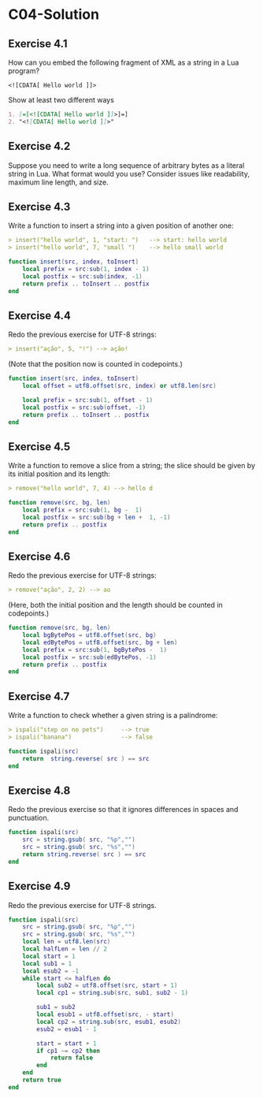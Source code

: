 # C04-Solution #

## Exercise 4.1 ##

How can you embed the following fragment of XML as a string in a Lua program?

``<![CDATA[ Hello world ]]>``

Show at least two different ways

```markdown
1. [=[<![CDATA[ Hello world ]]>]=]
2. "<![CDATA[ Hello world ]]>"
```

## Exercise 4.2 ##

Suppose you need to write a long sequence of arbitrary bytes as a literal string in Lua. What format would you use? Consider issues like readability, maximum line length, and size.

## Exercise 4.3 ##

Write a function to insert a string into a given position of another one:

```markdown
> insert("hello world", 1, "start: ")   --> start: hello world
> insert("hello world", 7, "small ")    --> hello small world
```

```lua
function insert(src, index, toInsert)
	local prefix = src:sub(1, index - 1)
	local postfix = src:sub(index, -1)
	return prefix .. toInsert .. postfix
end
```

## Exercise 4.4 ##

Redo the previous exercise for UTF-8 strings:

```markdown
> insert("ação", 5, "!") --> ação!
```

(Note that the position now is counted in codepoints.)

```lua
function insert(src, index, toInsert)
	local offset = utf8.offset(src, index) or utf8.len(src)

	local prefix = src:sub(1, offset - 1)
	local postfix = src:sub(offset, -1)
	return prefix .. toInsert .. postfix
end
```

## Exercise 4.5 ##

Write a function to remove a slice from a string; the slice should be given by its initial position and its length:

```markdown
> remove("hello world", 7, 4) --> hello d
```

```lua
function remove(src, bg, len)
	local prefix = src:sub(1, bg -  1)
	local postfix = src:sub(bg + len +  1, -1)
	return prefix .. postfix
end
```

## Exercise 4.6 ##

Redo the previous exercise for UTF-8 strings:

```markdown
> remove("ação", 2, 2) --> ao
```

(Here, both the initial position and the length should be counted in codepoints.)

```lua
function remove(src, bg, len)
	local bgBytePos = utf8.offset(src, bg)
	local edBytePos = utf8.offset(src, bg + len)
	local prefix = src:sub(1, bgBytePos -  1)
	local postfix = src:sub(edBytePos, -1)
	return prefix .. postfix
end
```

## Exercise 4.7 ##

Write a function to check whether a given string is a palindrome:

```markdown
> ispali("step on no pets")     --> true
> ispali("banana")              --> false
```

```lua
function ispali(src)
	return  string.reverse( src ) == src
end
```

## Exercise 4.8 ##

Redo the previous exercise so that it ignores differences in spaces and punctuation.

```lua
function ispali(src)
    src = string.gsub( src, "%p","")
    src = string.gsub( src, "%s","")
    return string.reverse( src ) == src
end
```

## Exercise 4.9 ##

Redo the previous exercise for UTF-8 strings.

```lua
function ispali(src)
    src = string.gsub( src, "%p","")
    src = string.gsub( src, "%s","")
    local len = utf8.len(src)
    local halfLen = len // 2
    local start = 1
    local sub1 = 1
    local esub2 = -1
    while start <= halfLen do
        local sub2 = utf8.offset(src, start + 1)
        local cp1 = string.sub(src, sub1, sub2 - 1)

        sub1 = sub2
        local esub1 = utf8.offset(src, - start)
        local cp2 = string.sub(src, esub1, esub2)
        esub2 = esub1 - 1

        start = start + 1
        if cp1 ~= cp2 then
            return false
        end
    end
    return true
end
```
